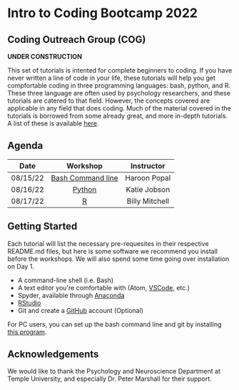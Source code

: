 # Intro to Coding Bootcamp 2022
## Coding Outreach Group (COG)

**UNDER CONSTRUCTION**

This set of tutorials is intented for complete beginners to coding. If you have never written a line of code in your life, these tutorials will help you get compfortable coding in three programming languages: bash, python, and R. These three language are often used by psychology researchers, and these tutorials are catered to that field. However, the concepts covered are applicable in any field that does coding. Much of the material covered in the tutorials is borrowed from some already great, and more in-depth tutorials. A list of these is available [here](https://github.com/TU-Coding-Outreach-Group/Tutorials/blob/master/index.md).

## Agenda
| Date        | Workshop                             | Instructor |
| :-----------: |:------------------------------------:| :-----------:|
| 08/15/22   | [Bash Command line](https://github.com/TU-Coding-Outreach-Group/intro-to-coding-2022/tree/main/bash) | Haroon Popal |
| 08/16/22    | [Python](https://github.com/TU-Coding-Outreach-Group/intro-to-coding-2022/tree/main/python) | Katie Jobson |
| 08/17/22    | [R](https://github.com/TU-Coding-Outreach-Group/intro-to-coding-2022/tree/main/R) | Billy Mitchell |




## Getting Started
Each tutorial will list the necessary pre-requesites in their respective README.md files, but here is some software we recommend you install before the workshops. We will also spend some time going over installation on Day 1.
- A command-line shell (i.e. Bash)
- A text editor you're comfortable with (Atom, [VSCode](https://code.visualstudio.com/), etc.)
- Spyder, available through [Anaconda](https://www.anaconda.com/products/individual#Downloads)
- [RStudio](https://www.rstudio.com/products/rstudio/download/#download)
- Git and create a [GitHub](https://github.com/) account (Optional)

For PC users, you can set up the bash command line and git by installing [this program](https://gitforwindows.org/).


## Acknowledgements
We would like to thank the Psychology and Neuroscience Department at Temple University, and especially Dr. Peter Marshall for their support. 
